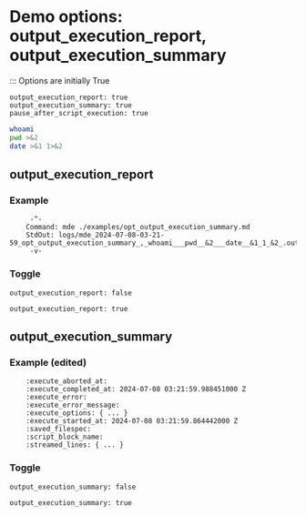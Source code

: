 # Demo options: output_execution_report, output_execution_summary

::: Options are initially True
```opts :(document_opts) +[document_options]
output_execution_report: true
output_execution_summary: true
pause_after_script_execution: true
```
```bash
whoami
pwd >&2
date >&1 1>&2
```

## output_execution_report
### Example
		 -^-
		Command: mde ./examples/opt_output_execution_summary.md
		StdOut: logs/mde_2024-07-08-03-21-59_opt_output_execution_summary_,_whoami___pwd__&2___date__&1_1_&2_.out.txt
		 -v-
### Toggle
```opts
output_execution_report: false
```
```opts
output_execution_report: true
```

## output_execution_summary
### Example (edited)
		:execute_aborted_at:
		:execute_completed_at: 2024-07-08 03:21:59.988451000 Z
		:execute_error:
		:execute_error_message:
		:execute_options: { ... }
		:execute_started_at: 2024-07-08 03:21:59.864442000 Z
		:saved_filespec:
		:script_block_name:
		:streamed_lines: { ... }
### Toggle
```opts
output_execution_summary: false
```
```opts
output_execution_summary: true
```
